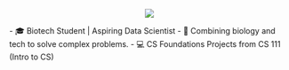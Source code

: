 <p align="center">
  <img src="https://capsule-render.vercel.app/api?text=Hey Everyone!🕹️&animation=fadeIn&type=waving&color=gradient&height=100"/>
</p>
- 🎓 Biotech Student | Aspiring Data Scientist 
- 🔬 Combining biology and tech to solve complex problems. 
- 💻 CS Foundations Projects from CS 111 (Intro to CS) 

<!--
**truth-breaker/truth-breaker** is a ✨ _special_ ✨ repository because its `README.md` (this file) appears on your GitHub profile.
<--
